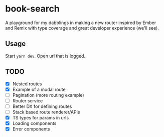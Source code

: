 # book-search

A playground for my dabblings in making a new router inspired by Ember and Remix with type coverage and great developer experience (we'll see).

## Usage

Start `yarn dev`. Open url that is logged.

## TODO

- [x] Nested routes
- [x] Example of a modal route
- [ ] Pagination (more routing example)
- [ ] Router service
- [ ] Better DX for defining routes
- [ ] Stack based route renderer/APIs
- [x] TS types for params in urls
- [x] Loading components
- [x] Error components
